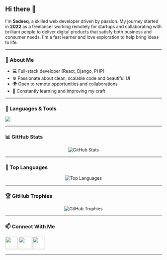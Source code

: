 ## Hi there 👋

I'm **Sadeeq**, a skilled web developer driven by passion. My journey started in **2022** as a freelancer working remotely for startups and collaborating with brilliant people to deliver digital products that satisfy both business and consumer needs. I'm a fast learner and love exploration to help bring ideas to life.

---

### 🚀 About Me
- 💻 Full-stack developer (React, Django, PHP)
- ⚙️ Passionate about clean, scalable code and beautiful UI
- 🌍 Open to remote opportunities and collaborations
- 🧠 Constantly learning and improving my craft

---

### 🧰 Languages & Tools
<p align="left">
  <img src="https://skillicons.dev/icons?i=html,css,js,react,bootstrap,tailwind,php,laravel,python,django,git,linux,vscode,figma" />
</p>

---

### 📊 GitHub Stats
<p align="center">
  <img src="https://github-readme-stats-dev1ab.vercel.app/api?username=Dev1Ab&show_icons=true&count_private=true&theme=tokyonight" alt="GitHub Stats" />
</p>

---

### 🧠 Top Languages
<p align="center">
  <img src="https://github-readme-stats-dev1ab.vercel.app/api/top-langs/?username=Dev1Ab&count_private=true&layout=compact&theme=tokyonight" alt="Top Languages" />
</p>

---

### 🏆 GitHub Trophies
<p align="center">
  <img src="https://github-profile-trophy.vercel.app/?username=Dev1Ab&theme=tokyonight&column=6&margin-w=10&margin-h=10" alt="GitHub Trophies" />
</p>

---

### 📫 Connect With Me
<p align="left">
  <a href="https://linkedin.com/in/abubakar-aminu-886696263" target="_blank"><img src="https://skillicons.dev/icons?i=linkedin" width="40" /></a>
  <a href="mailto:sitelive806@gmail.com"><img src="https://skillicons.dev/icons?i=gmail" width="40" /></a>
  <a href="https://dev1ab.github.io/trial/" target="_blank"><img src="https://skillicons.dev/icons?i=react" width="40" /></a>
</p>

---

